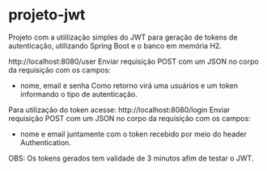 # projeto-jwt

Projeto com a utiilização simples do JWT para geração de tokens de autenticação, utilizando Spring Boot e o banco em memória H2.

http://localhost:8080/user
Enviar requisição POST com um JSON no corpo da requisição com os campos:
 - nome, email e senha
Como retorno virá uma usuários e um token informando o tipo de autenticação.


Para utilização do token acesse:
http://localhost:8080/login
Enviar requisição POST com um JSON no corpo da requisição com os campos:
 - nome e email
 juntamente com o token recebido por meio do header Authentication.
 
 
 OBS: Os tokens gerados tem validade de 3 minutos afim de testar o JWT.
